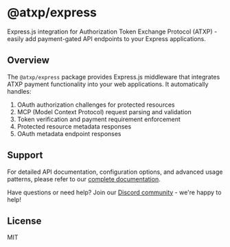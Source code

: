 # @atxp/express

Express.js integration for Authorization Token Exchange Protocol (ATXP) - easily add payment-gated API endpoints to your Express applications.

## Overview

The `@atxp/express` package provides Express.js middleware that integrates ATXP payment functionality into your web applications. It automatically handles:

1. OAuth authorization challenges for protected resources
2. MCP (Model Context Protocol) request parsing and validation
3. Token verification and payment requirement enforcement
4. Protected resource metadata responses
5. OAuth metadata endpoint responses

## Support

For detailed API documentation, configuration options, and advanced usage patterns, please refer to our [complete documentation](https://docs.atxp.ai/).

Have questions or need help? Join our [Discord community](https://discord.gg/FuJXHhe9aW) - we're happy to help!

## License

MIT